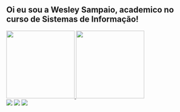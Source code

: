 ## Oi eu sou a Wesley Sampaio, academico no curso de Sistemas de Informação!

<div >
  <a href="https://github.com/Wesley-Sampaio">
  <img height="180cm" src="https://github-readme-stats.vercel.app/api?username=Wesley-Sampaio&show_icons=true&theme=dracula&include_all_commits=true&count_private=true"/>
  <img height="180cm" src="https://github-readme-stats.vercel.app/api/top-langs/?username=Wesley-Sampaio&layout=compact&langs_count=7&theme=dracula"/>
<div> 
  <a href="https://instagram.com/_sampaiowesley" target="_blank"><img src="https://img.shields.io/badge/-Instagram-%23E4405F?style=for-the-badge&logo=instagram&logoColor=white" target="_blank"></a>
  <a href = "wesley.sampaio@estudantes.ifg.edu.br"><img src="https://img.shields.io/badge/-Gmail-%23333?style=for-the-badge&logo=gmail&logoColor=white" target="_blank"></a>
  <a href="https://www.linkedin.com/in/wesleydasilvasampaio/" target="_blank"><img src="https://img.shields.io/badge/-LinkedIn-%230077B5?style=for-the-badge&logo=linkedin&logoColor=white" target="_blank"></a> 
 
</div>
